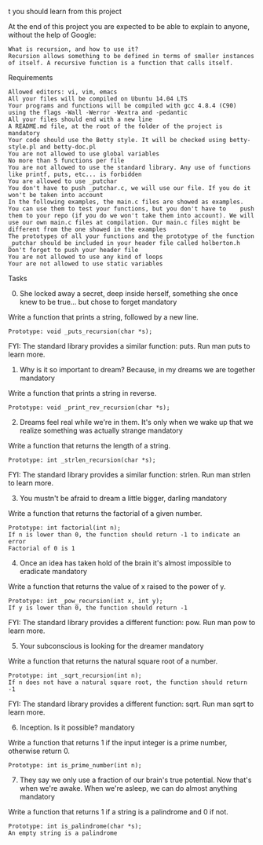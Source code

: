 t you should learn from this project

At the end of this project you are expected to be able to explain to anyone, without the help of Google:

    What is recursion, and how to use it?
    Recursion allows something to be defined in terms of smaller instances of itself. A recursive function is a function that calls itself.

Requirements

    Allowed editors: vi, vim, emacs
    All your files will be compiled on Ubuntu 14.04 LTS
    Your programs and functions will be compiled with gcc 4.8.4 (C90) using the flags -Wall -Werror -Wextra and -pedantic
    All your files should end with a new line
    A README.md file, at the root of the folder of the project is mandatory
    Your code should use the Betty style. It will be checked using betty-style.pl and betty-doc.pl
    You are not allowed to use global variables
    No more than 5 functions per file
    You are not allowed to use the standard library. Any use of functions like printf, puts, etc... is forbidden
    You are allowed to use _putchar
    You don't have to push _putchar.c, we will use our file. If you do it won't be taken into account
    In the following examples, the main.c files are showed as examples. You can use them to test your functions, but you don't have to    push them to your repo (if you do we won't take them into account). We will use our own main.c files at compilation. Our main.c files might be different from the one showed in the examples
    The prototypes of all your functions and the prototype of the function _putchar should be included in your header file called holberton.h
    Don't forget to push your header file
    You are not allowed to use any kind of loops
    Your are not allowed to use static variables

Tasks

0. She locked away a secret, deep inside herself, something she once knew to be true... but chose to forget mandatory

Write a function that prints a string, followed by a new line.

    Prototype: void _puts_recursion(char *s);

FYI: The standard library provides a similar function: puts. Run man puts to learn more.




1. Why is it so important to dream? Because, in my dreams we are together mandatory

Write a function that prints a string in reverse.

    Prototype: void _print_rev_recursion(char *s);





2. Dreams feel real while we're in them. It's only when we wake up that we realize something was actually strange mandatory

Write a function that returns the length of a string.

    Prototype: int _strlen_recursion(char *s);

FYI: The standard library provides a similar function: strlen. Run man strlen to learn more.





3. You mustn't be afraid to dream a little bigger, darling mandatory

Write a function that returns the factorial of a given number.

    Prototype: int factorial(int n);
    If n is lower than 0, the function should return -1 to indicate an error
    Factorial of 0 is 1



4. Once an idea has taken hold of the brain it's almost impossible to eradicate mandatory

Write a function that returns the value of x raised to the power of y.

    Prototype: int _pow_recursion(int x, int y);
    If y is lower than 0, the function should return -1

FYI: The standard library provides a different function: pow. Run man pow to learn more.



5. Your subconscious is looking for the dreamer mandatory

Write a function that returns the natural square root of a number.

    Prototype: int _sqrt_recursion(int n);
    If n does not have a natural square root, the function should return -1

FYI: The standard library provides a different function: sqrt. Run man sqrt to learn more.



6. Inception. Is it possible? mandatory

Write a function that returns 1 if the input integer is a prime number, otherwise return 0.

    Prototype: int is_prime_number(int n);




7. They say we only use a fraction of our brain's true potential. Now that's when we're awake. When we're asleep, we can do almost anything mandatory

Write a function that returns 1 if a string is a palindrome and 0 if not.

    Prototype: int is_palindrome(char *s);
    An empty string is a palindrome
